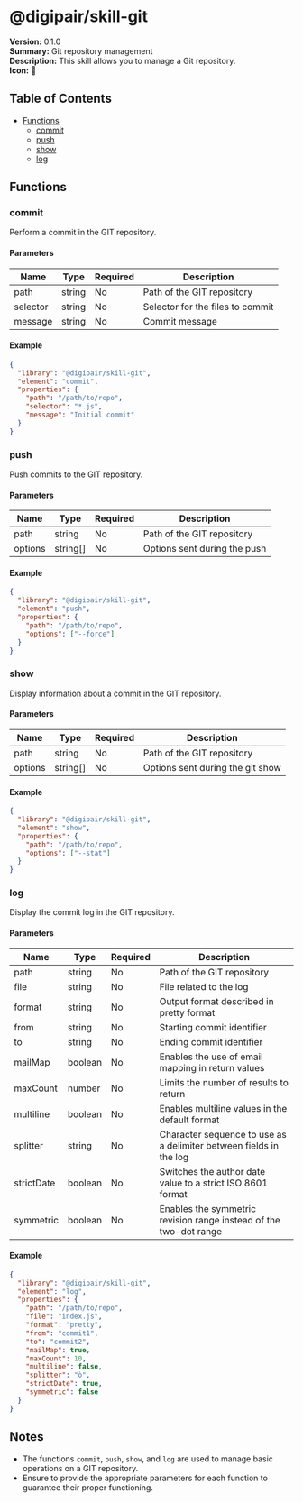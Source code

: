 # @digipair/skill-git

**Version:** 0.1.0  
**Summary:** Git repository management  
**Description:** This skill allows you to manage a Git repository.  
**Icon:** 💾

## Table of Contents

- [Functions](#functions)
  - [commit](#commit)
  - [push](#push)
  - [show](#show)
  - [log](#log)

## Functions

### commit

Perform a commit in the GIT repository.

#### Parameters

| Name     | Type   | Required | Description                          |
|----------|--------|----------|--------------------------------------|
| path     | string | No       | Path of the GIT repository           |
| selector | string | No       | Selector for the files to commit     |
| message  | string | No       | Commit message                       |

#### Example

```json
{
  "library": "@digipair/skill-git",
  "element": "commit",
  "properties": {
    "path": "/path/to/repo",
    "selector": "*.js",
    "message": "Initial commit"
  }
}
```

### push

Push commits to the GIT repository.

#### Parameters

| Name     | Type     | Required | Description                          |
|----------|----------|----------|--------------------------------------|
| path     | string   | No       | Path of the GIT repository           |
| options  | string[] | No       | Options sent during the push         |

#### Example

```json
{
  "library": "@digipair/skill-git",
  "element": "push",
  "properties": {
    "path": "/path/to/repo",
    "options": ["--force"]
  }
}
```

### show

Display information about a commit in the GIT repository.

#### Parameters

| Name     | Type     | Required | Description                          |
|----------|----------|----------|--------------------------------------|
| path     | string   | No       | Path of the GIT repository           |
| options  | string[] | No       | Options sent during the git show     |

#### Example

```json
{
  "library": "@digipair/skill-git",
  "element": "show",
  "properties": {
    "path": "/path/to/repo",
    "options": ["--stat"]
  }
}
```

### log

Display the commit log in the GIT repository.

#### Parameters

| Name        | Type    | Required | Description                                                                 |
|-------------|---------|----------|-----------------------------------------------------------------------------|
| path        | string  | No       | Path of the GIT repository                                                   |
| file        | string  | No       | File related to the log                                                      |
| format      | string  | No       | Output format described in pretty format                                     |
| from        | string  | No       | Starting commit identifier                                                   |
| to          | string  | No       | Ending commit identifier                                                     |
| mailMap     | boolean | No       | Enables the use of email mapping in return values                           |
| maxCount    | number  | No       | Limits the number of results to return                                       |
| multiline   | boolean | No       | Enables multiline values in the default format                               |
| splitter    | string  | No       | Character sequence to use as a delimiter between fields in the log          |
| strictDate  | boolean | No       | Switches the author date value to a strict ISO 8601 format                 |
| symmetric   | boolean | No       | Enables the symmetric revision range instead of the two-dot range           |

#### Example

```json
{
  "library": "@digipair/skill-git",
  "element": "log",
  "properties": {
    "path": "/path/to/repo",
    "file": "index.js",
    "format": "pretty",
    "from": "commit1",
    "to": "commit2",
    "mailMap": true,
    "maxCount": 10,
    "multiline": false,
    "splitter": "ò",
    "strictDate": true,
    "symmetric": false
  }
}
```

## Notes

- The functions `commit`, `push`, `show`, and `log` are used to manage basic operations on a GIT repository.
- Ensure to provide the appropriate parameters for each function to guarantee their proper functioning.